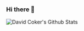 ### Hi there 👋

![David Coker's Github Stats](https://metrics.lecoq.io/thecokerdavid?template=classic&lines=1&achievements=1&isocalendar=1&habits=1&isocalendar.duration=half-year&habits.from=200&habits.days=14&habits.facts=true&habits.charts=true&habits.trim=false&achievements.threshold=C&achievements.secrets=true&achievements.display=compact&achievements.limit=0&config.timezone=Africa%2FLagos)

<!-- ![David Coker's Most used languages](https://github-readme-stats.vercel.app/api/top-langs?username=thecokerdavid&layout=compact&show_icons=true&count_private=true&theme=gotham) -->
